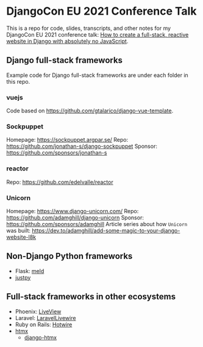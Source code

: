 # DjangoCon EU 2021 Conference Talk

This is a repo for code, slides, transcripts, and other notes for my DjangoCon EU 2021 conference talk: [How to create a full-stack, reactive website in Django with absolutely no JavaScript](https://cfp.2021.djangocon.eu/2021/talk/FJLKVT/).

## Django full-stack frameworks

Example code for Django full-stack frameworks are under each folder in this repo.

### vuejs

Code based on https://github.com/gtalarico/django-vue-template.

### Sockpuppet

Homepage: https://sockpuppet.argpar.se/
Repo: https://github.com/jonathan-s/django-sockpuppet
Sponsor: https://github.com/sponsors/jonathan-s

### reactor

Repo: https://github.com/edelvalle/reactor

### Unicorn

Homepage: https://www.django-unicorn.com/
Repo: https://github.com/adamghill/django-unicorn
Sponsor: https://github.com/sponsors/adamghill
Article series about how `Unicorn` was built: https://dev.to/adamghill/add-some-magic-to-your-django-website-l8k

## Non-Django Python frameworks

- Flask: [meld](https://github.com/mikeabrahamsen/Flask-Meld)
- [justpy](https://justpy.io/)

## Full-stack frameworks in other ecosystems

- Phoenix: [LiveView](https://github.com/phoenixframework/phoenix_live_view)
- Laravel: [LaravelLivewire](https://laravel-livewire.com/)
- Ruby on Rails: [Hotwire](https://hotwire.dev/)
- [htmx](https://htmx.org/)
  - [django-htmx](https://pypi.org/project/django-htmx/)
